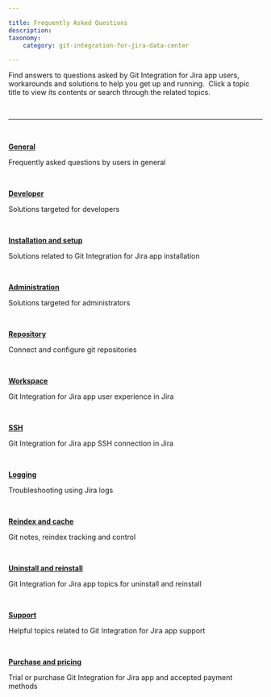 ```yaml
---

title: Frequently Asked Questions
description:
taxonomy:
    category: git-integration-for-jira-data-center

---
```


Find answers to questions asked by Git Integration for Jira app users, workarounds and solutions to help you get up and running.  Click a topic title to view its contents or search through the related topics.

<br>

* * *

<br>

[**General**](/git-integration-for-jira-self-managed/faq-general-gij-self-managed)

Frequently asked questions by users in general

<br>

[**Developer**](/git-integration-for-jira-self-managed/faq-developer-gij-self-managed)

Solutions targeted for developers

<br>

[**Installation and setup**](/git-integration-for-jira-self-managed/faq-installation-and-setup-gij-self-managed)

Solutions related to Git Integration for Jira app installation

<br>

[**Administration**](/git-integration-for-jira-self-managed/faq-administration-gij-self-managed)

Solutions targeted for administrators

<br>

[**Repository**](/git-integration-for-jira-self-managed/faq-repositories-gij-self-managed)

Connect and configure git repositories

<br>

[**Workspace**](/git-integration-for-jira-self-managed/faq-workspace-gij-self-managed)

Git Integration for Jira app user experience in Jira

<br>

[**SSH**](/git-integration-for-jira-self-managed/faq-ssh-gij-self-managed)

Git Integration for Jira app SSH connection in Jira

<br>

[**Logging**](/git-integration-for-jira-self-managed/faq-logging-gij-self-managed)

Troubleshooting using Jira logs

<br>

[**Reindex and cache**](/git-integration-for-jira-self-managed/faq-reindex-and-cache-gij-self-managed)

Git notes, reindex tracking and control

<br>

[**Uninstall and reinstall**](/git-integration-for-jira-self-managed/faq-uninstall-and-reinstall-gij-self-managed)

Git Integration for Jira app topics for uninstall and reinstall

<br>

[**Support**](/git-integration-for-jira-self-managed/faq-support-gij-self-managed)

Helpful topics related to Git Integration for Jira app support

<br>

[**Purchase and pricing**](/git-integration-for-jira-self-managed/faq-purchase-and-pricing-gij-self-managed)

Trial or purchase Git Integration for Jira app and accepted payment methods

